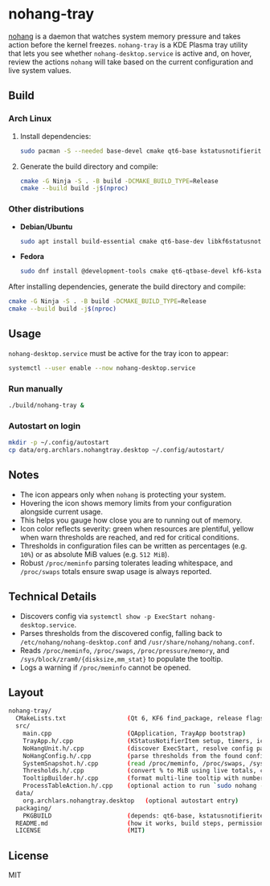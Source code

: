 # nohang-tray

[nohang](https://github.com/hakavlad/nohang) is a daemon that watches system memory pressure and takes action before the kernel freezes. `nohang-tray` is a KDE Plasma tray utility that lets you see whether `nohang-desktop.service` is active and, on hover, review the actions `nohang` will take based on the current configuration and live system values.

## Build

### Arch Linux
1. Install dependencies:
   ```bash
   sudo pacman -S --needed base-devel cmake qt6-base kstatusnotifieritem
   ```
2. Generate the build directory and compile:
   ```bash
   cmake -G Ninja -S . -B build -DCMAKE_BUILD_TYPE=Release
   cmake --build build -j$(nproc)
   ```

### Other distributions
- **Debian/Ubuntu**
  ```bash
  sudo apt install build-essential cmake qt6-base-dev libkf6statusnotifieritem-dev
  ```
- **Fedora**
  ```bash
  sudo dnf install @development-tools cmake qt6-qtbase-devel kf6-kstatusnotifieritem-devel
  ```

After installing dependencies, generate the build directory and compile:

```bash
cmake -G Ninja -S . -B build -DCMAKE_BUILD_TYPE=Release
cmake --build build -j$(nproc)
```

## Usage

`nohang-desktop.service` must be active for the tray icon to appear:
```bash
systemctl --user enable --now nohang-desktop.service
```

### Run manually
```bash
./build/nohang-tray &
```

### Autostart on login
```bash
mkdir -p ~/.config/autostart
cp data/org.archlars.nohangtray.desktop ~/.config/autostart/
```

## Notes

* The icon appears only when `nohang` is protecting your system.
* Hovering the icon shows memory limits from your configuration alongside current usage.
* This helps you gauge how close you are to running out of memory.
* Icon color reflects severity: green when resources are plentiful, yellow when warn thresholds are reached, and red for critical conditions.
* Thresholds in configuration files can be written as percentages (e.g. `10%`) or as absolute MiB values (e.g. `512 MiB`).
* Robust `/proc/meminfo` parsing tolerates leading whitespace, and `/proc/swaps` totals ensure swap usage is always reported.

## Technical Details

* Discovers config via `systemctl show -p ExecStart nohang-desktop.service`.
* Parses thresholds from the discovered config, falling back to `/etc/nohang/nohang-desktop.conf` and `/usr/share/nohang/nohang.conf`.
* Reads `/proc/meminfo`, `/proc/swaps`, `/proc/pressure/memory`, and `/sys/block/zram0/{disksize,mm_stat}` to populate the tooltip.
* Logs a warning if `/proc/meminfo` cannot be opened.

## Layout
```bash
nohang-tray/
  CMakeLists.txt                 (Qt 6, KF6 find_package, release flags)
  src/
    main.cpp                     (QApplication, TrayApp bootstrap)
    TrayApp.h/.cpp               (KStatusNotifierItem setup, timers, icon)
    NoHangUnit.h/.cpp            (discover ExecStart, resolve config path, isActive)
    NoHangConfig.h/.cpp          (parse thresholds from the found config, fallback to /usr/share defaults)
    SystemSnapshot.h/.cpp        (read /proc/meminfo, /proc/swaps, /sys/block/zram0/*, /proc/pressure/memory)
    Thresholds.h/.cpp            (convert % to MiB using live totals, compare current vs thresholds)
    TooltipBuilder.h/.cpp        (format multi-line tooltip with numbers and explanations)
    ProcessTableAction.h/.cpp    (optional action to run `sudo nohang --tasks -c <cfg>` in a viewer)
  data/
    org.archlars.nohangtray.desktop   (optional autostart entry)
  packaging/
    PKGBUILD                     (depends: qt6-base, kstatusnotifieritem)
  README.md                      (how it works, build steps, permissions)
  LICENSE                        (MIT)
```

## License

MIT

